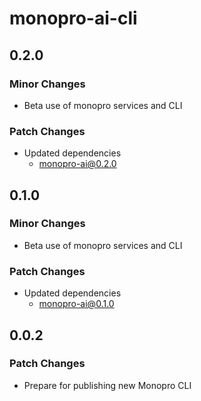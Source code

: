 # monopro-ai-cli

## 0.2.0

### Minor Changes

- Beta use of monopro services and CLI

### Patch Changes

- Updated dependencies
  - monopro-ai@0.2.0

## 0.1.0

### Minor Changes

- Beta use of monopro services and CLI

### Patch Changes

- Updated dependencies
  - monopro-ai@0.1.0

## 0.0.2

### Patch Changes

- Prepare for publishing new Monopro CLI
